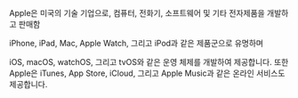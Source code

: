 Apple은 미국의 기술 기업으로, 컴퓨터, 전화기, 소프트웨어 및 기타 전자제품을 개발하고 판매함

iPhone, iPad, Mac, Apple Watch, 그리고 iPod과 같은 제품군으로 유명하며

iOS, macOS, watchOS, 그리고 tvOS와 같은 운영 체제를 개발하여 제공합니다. 또한 Apple은 iTunes, App Store, iCloud, 그리고 Apple Music과 같은 온라인 서비스도 제공합니다.